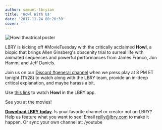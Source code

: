 ```yaml
---
author: samuel-lbryian
title: 'Howl With Us'
date: '2017-11-24 00:20:30'
cover: ''
---
```


![](https://spee.ch/5/Howl-theatrical-poster.jpg "Howl theatrical poster")

LBRY is kicking off #MovieTuesday with the critically acclaimed **Howl**, a biopic that brings Allen Ginsberg's obscenity trial to surreal life with animated sequences and powerful performances from James Franco, Jon Hamm, and Jeff Daniels.

Join us on our [Discord #general channel](http://chat.lbry.com) when we press play at 8 PM ET tonight (11/28) to watch along with the LBRY team, provide an in-deep critical explanation, and maybe harass a bit.

Use [this link](https://open.lbry.com/howl-lbry-movie-night) to watch **Howl** in the LBRY app.

See you at the movies!

[**Download LBRY today**](/get). Is your favorite channel or creator not on LBRY? Help us feature what you want to see! Email [reilly@lbry.com](mailto:reilly@lbry.com) to make it happen. Or sync your own channel at: /youtube
